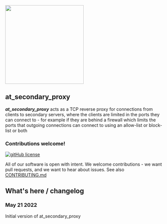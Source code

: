 <img width=250px src="https://atsign.dev/assets/img/@platform_logo_grey.svg?sanitize=true">

## at_secondary_proxy

**_at_secondary_proxy_** acts as a TCP reverse proxy for connections from clients to
secondary servers, where the clients are limited in the ports they can connect to - for
example if they are behind a firewall which limits the ports that outgoing connections
can connect to using an allow-list or block-list or both

### Contributions welcome!

[![gitHub license](https://img.shields.io/badge/license-BSD3-blue.svg)](../LICENSE)

All of our software is open with intent. We welcome contributions - we want pull requests, and we want
to hear about issues. See also [CONTRIBUTING.md](../CONTRIBUTING.md)

## What's here / changelog
### May 21 2022
Initial version of at_secondary_proxy
